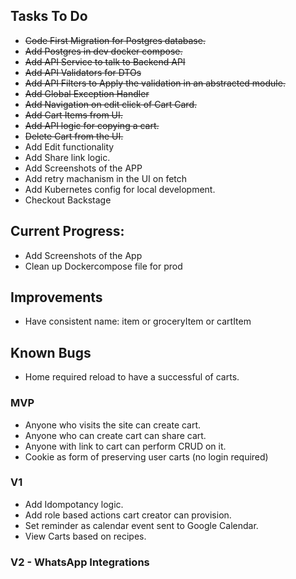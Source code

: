 ## Tasks To Do
- ~~Code First Migration for Postgres database.~~
- ~~Add Postgres in dev docker compose.~~
- ~~Add API Service to talk to Backend API~~
- ~~Add API Validators for DTOs~~
- ~~Add API Filters to Apply the validation in an abstracted module.~~
- ~~Add Global Exception Handler~~
- ~~Add Navigation on edit click of Cart Card.~~
- ~~Add Cart Items from UI.~~
- ~~Add API logic for copying a cart.~~
- ~~Delete Cart from the UI.~~
- Add Edit functionality
- Add Share link logic.
- Add Screenshots of the APP
- Add retry machanism in the UI on fetch
- Add Kubernetes config for local development.
- Checkout Backstage

## Current Progress:
- Add Screenshots of the App
- Clean up Dockercompose file for prod

## Improvements
- Have consistent name: item or groceryItem or cartItem

## Known Bugs
- Home required reload to have a successful of carts.

### MVP
- Anyone who visits the site can create cart.
- Anyone who can create cart can share cart.
- Anyone with link to cart can perform CRUD on it.
- Cookie as form of preserving user carts (no login required)

### V1
- Add Idompotancy logic.
- Add role based actions cart creator can provision.
- Set reminder as calendar event sent to Google Calendar.
- View Carts based on recipes.

### V2 - WhatsApp Integrations